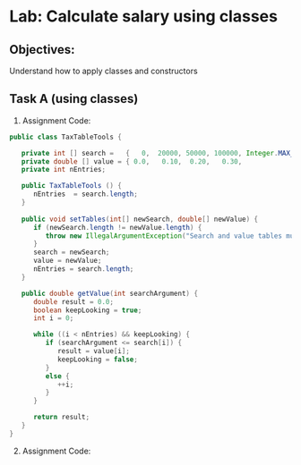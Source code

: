 # Lab: Calculate salary using classes

## Objectives:
Understand how to apply classes and constructors 

## Task A (using classes)
1. Assignment Code:
```Java
public class TaxTableTools {

   private int [] search =   {   0,  20000, 50000, 100000, Integer.MAX_VALUE };
   private double [] value = { 0.0,   0.10,  0.20,   0.30,              0.40 };
   private int nEntries;

   public TaxTableTools () {
      nEntries  = search.length;
   } 
   
   public void setTables(int[] newSearch, double[] newValue) {
      if (newSearch.length != newValue.length) {
         throw new IllegalArgumentException("Search and value tables must have same length.");
      }
      search = newSearch;
      value = newValue;
      nEntries = search.length;
   }

   public double getValue(int searchArgument) {
      double result = 0.0;
      boolean keepLooking = true;
      int i = 0;

      while ((i < nEntries) && keepLooking) {
         if (searchArgument <= search[i]) {
            result = value[i];
            keepLooking = false;
         }
         else {
            ++i;
         }
      } 

      return result;
   } 
}
````

2. Assignment Code:
```Java
